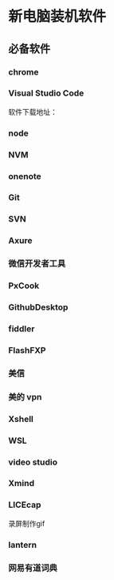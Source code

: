 # 新电脑装机软件

## 必备软件

### chrome

### Visual Studio Code  

软件下载地址：  

### node

### NVM

### onenote

### Git
### SVN
### Axure

### 微信开发者工具


### PxCook
### GithubDesktop
### fiddler
### FlashFXP
### 美信
### 美的 vpn
### Xshell
### WSL
### video studio
### Xmind
### LICEcap
录屏制作gif
### lantern
### 网易有道词典

